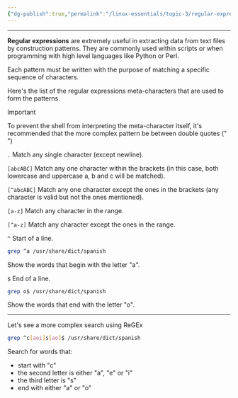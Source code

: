 ```yaml
---
{"dg-publish":true,"permalink":"/linux-essentials/topic-3/regular-expressions/","noteIcon":"1"}
---
```


---
**Regular expressions** are extremely useful in extracting data from text files by construction patterns. They are commonly used within scripts or when programming with high level languages like Python or Perl.

Each pattern must be written with the purpose of matching a specific sequence of characters.

Here's the list of the regular expressions meta-characters that are used to form the patterns.

> [!Important]
> To prevent the shell from interpreting the meta-character itself, it's recommended that the more complex pattern be between double quotes (" ")

`.`
Match any single character (except newline).

`[abcABC]` 
Match any one character within the brackets (in this case, both lowercase and uppercase a, b and c will be matched).

`[^abcABC]`
Match any one character except the ones in the brackets (any character is valid but not the ones mentioned).

`[a-z]`
Match any character in the range. 

`[^a-z]`
Match any character except the ones in the range.

`^`
Start of a line.

```bash
grep ^a /usr/share/dict/spanish
```
Show the words that begin with the letter "a".

`$`
End of a line.

```bash
grep o$ /usr/share/dict/spanish
```
Show the words that end with the letter "o".

---
Let's see a more complex search using ReGEx

```bash
grep ^c[aei]s[ao]$ /usr/share/dict/spanish
```
Search for words that:
- start with "c" 
- the second letter is either "a", "e" or "i"
- the third letter is "s"
- end with either "a" or "o"